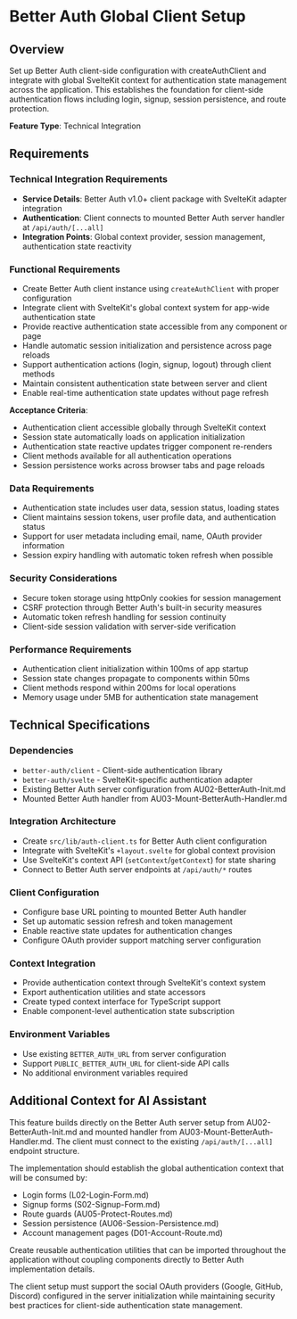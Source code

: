 # Better Auth Global Client Setup

## Overview
Set up Better Auth client-side configuration with createAuthClient and integrate with global SvelteKit context for authentication state management across the application. This establishes the foundation for client-side authentication flows including login, signup, session persistence, and route protection.

**Feature Type**: Technical Integration

## Requirements

### Technical Integration Requirements
- **Service Details**: Better Auth v1.0+ client package with SvelteKit adapter integration
- **Authentication**: Client connects to mounted Better Auth server handler at `/api/auth/[...all]`
- **Integration Points**: Global context provider, session management, authentication state reactivity

### Functional Requirements
- Create Better Auth client instance using `createAuthClient` with proper configuration
- Integrate client with SvelteKit's global context system for app-wide authentication state
- Provide reactive authentication state accessible from any component or page
- Handle automatic session initialization and persistence across page reloads
- Support authentication actions (login, signup, logout) through client methods
- Maintain consistent authentication state between server and client
- Enable real-time authentication state updates without page refresh

**Acceptance Criteria**:
- Authentication client accessible globally through SvelteKit context
- Session state automatically loads on application initialization
- Authentication state reactive updates trigger component re-renders
- Client methods available for all authentication operations
- Session persistence works across browser tabs and page reloads

### Data Requirements
- Authentication state includes user data, session status, loading states
- Client maintains session tokens, user profile data, and authentication status
- Support for user metadata including email, name, OAuth provider information
- Session expiry handling with automatic token refresh when possible

### Security Considerations
- Secure token storage using httpOnly cookies for session management
- CSRF protection through Better Auth's built-in security measures
- Automatic token refresh handling for session continuity
- Client-side session validation with server-side verification

### Performance Requirements
- Authentication client initialization within 100ms of app startup
- Session state changes propagate to components within 50ms
- Client methods respond within 200ms for local operations
- Memory usage under 5MB for authentication state management

## Technical Specifications

### Dependencies
- `better-auth/client` - Client-side authentication library
- `better-auth/svelte` - SvelteKit-specific authentication adapter
- Existing Better Auth server configuration from AU02-BetterAuth-Init.md
- Mounted Better Auth handler from AU03-Mount-BetterAuth-Handler.md

### Integration Architecture
- Create `src/lib/auth-client.ts` for Better Auth client configuration
- Integrate with SvelteKit's `+layout.svelte` for global context provision
- Use SvelteKit's context API (`setContext`/`getContext`) for state sharing
- Connect to Better Auth server endpoints at `/api/auth/*` routes

### Client Configuration
- Configure base URL pointing to mounted Better Auth handler
- Set up automatic session refresh and token management  
- Enable reactive state updates for authentication changes
- Configure OAuth provider support matching server configuration

### Context Integration
- Provide authentication context through SvelteKit's context system
- Export authentication utilities and state accessors
- Create typed context interface for TypeScript support
- Enable component-level authentication state subscription

### Environment Variables
- Use existing `BETTER_AUTH_URL` from server configuration
- Support `PUBLIC_BETTER_AUTH_URL` for client-side API calls
- No additional environment variables required

## Additional Context for AI Assistant

This feature builds directly on the Better Auth server setup from AU02-BetterAuth-Init.md and mounted handler from AU03-Mount-BetterAuth-Handler.md. The client must connect to the existing `/api/auth/[...all]` endpoint structure.

The implementation should establish the global authentication context that will be consumed by:
- Login forms (L02-Login-Form.md)
- Signup forms (S02-Signup-Form.md) 
- Route guards (AU05-Protect-Routes.md)
- Session persistence (AU06-Session-Persistence.md)
- Account management pages (D01-Account-Route.md)

Create reusable authentication utilities that can be imported throughout the application without coupling components directly to Better Auth implementation details.

The client setup must support the social OAuth providers (Google, GitHub, Discord) configured in the server initialization while maintaining security best practices for client-side authentication state management.